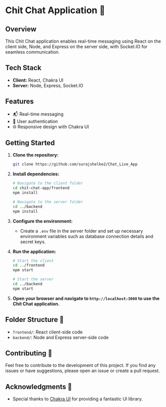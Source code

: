 # Chit Chat Application 🚀

## Overview

This Chit Chat application enables real-time messaging using React on the client side, Node, and Express on the server side, with Socket.IO for seamless communication.

## Tech Stack

- **Client:** React, Chakra UI
- **Server:** Node, Express, Socket.IO

## Features

- 📬 Real-time messaging
- 🔐 User authentication
- 🌐 Responsive design with Chakra UI

## Getting Started

1. **Clone the repository:**

    ```bash
    git clone https://github.com/surajshelke2/Chat_Live_App
    ```

2. **Install dependencies:**

    ```bash
    # Navigate to the client folder
    cd chit-chat-app/frontend
    npm install

    # Navigate to the server folder
    cd ../backend
    npm install
    ```

3. **Configure the environment:**

    - Create a `.env` file in the server folder and set up necessary environment variables such as database connection details and secret keys.

4. **Run the application:**

    ```bash
    # Start the client
    cd ../frontend
    npm start

    # Start the server
    cd ../backend
    npm start
    ```

5. **Open your browser and navigate to `http://localhost:3000` to use the Chit Chat application.**

## Folder Structure 📂

- `frontend/`: React client-side code
- `backend/`: Node and Express server-side code


## Contributing 🤝

Feel free to contribute to the development of this project. If you find any issues or have suggestions, please open an issue or create a pull request.


## Acknowledgments 🙏

- Special thanks to [Chakra UI](https://chakra-ui.com/) for providing a fantastic UI library.


